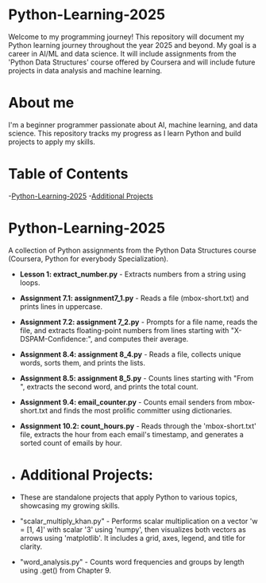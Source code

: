 # Python-Learning-2025

Welcome to my programming journey! This repository will document my Python learning journey throughout the year 2025 and beyond. My goal is a career in AI/ML and data science. It will include assignments from the 'Python Data Structures' course offered by Coursera and will include future projects in data analysis and machine learning.

# About me
I'm a beginner programmer passionate about AI, machine learning, and data science. This repository tracks my progress as I learn Python and build projects to apply my skills.

# Table of Contents
-[Python-Learning-2025](#python-learning-2025)
-[Additional Projects](#additional-projects)

# Python-Learning-2025
A collection of Python assignments from the Python Data Structures course (Coursera, Python for everybody Specialization).

- **Lesson 1: extract_number.py** - Extracts numbers from a string using loops.
- **Assignment 7.1: assignment7_1.py** - Reads a file (mbox-short.txt) and prints lines in uppercase.
- **Assignment 7.2: assignment 7_2.py** - Prompts for a file name, reads the file, and extracts floating-point numbers from lines starting with "X-DSPAM-Confidence:", and computes their average.
- **Assignment 8.4: assignment 8_4.py** - Reads a file, collects unique words, sorts them, and prints the lists.
- **Assignment 8.5: assignment 8_5.py** - Counts lines starting with "From ", extracts the second word, and prints the total count.
- **Assignment 9.4: email_counter.py** - Counts email senders from mbox-short.txt and finds the most prolific committer using dictionaries.
- **Assignment 10.2: count_hours.py** - Reads through the 'mbox-short.txt' file, extracts the hour from each email's timestamp, and generates a sorted count of emails by hour. 
- # Additional Projects:
- These are standalone projects that apply Python to various topics, showcasing my growing skills.

- "scalar_multiply_khan.py" - Performs scalar multiplication on a vector 'w = [1, 4]' with scalar '3' using 'numpy', then visualizes both vectors as arrows using 'matplotlib'. It includes a grid, axes, legend, and title for clarity.
- "word_analysis.py" - Counts word frequencies and groups by length using .get() from Chapter 9.
